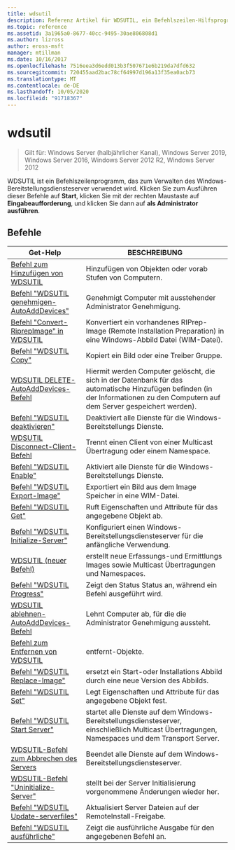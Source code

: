```yaml
---
title: wdsutil
description: Referenz Artikel für WDSUTIL, ein Befehlszeilen-Hilfsprogramm zum Verwalten des Windows-Bereitstellungsdiensteserver.
ms.topic: reference
ms.assetid: 3a1965a0-8677-40cc-9495-30ae806808d1
ms.author: lizross
author: eross-msft
manager: mtillman
ms.date: 10/16/2017
ms.openlocfilehash: 7516eea3d6edd013b3f507671e6b219da7dfd632
ms.sourcegitcommit: 720455aad2bac78cf64997d196a13f35ea0acb73
ms.translationtype: MT
ms.contentlocale: de-DE
ms.lasthandoff: 10/05/2020
ms.locfileid: "91718367"
---
```

# <a name="wdsutil"></a>wdsutil

> Gilt für: Windows Server (halbjährlicher Kanal), Windows Server 2019, Windows Server 2016, Windows Server 2012 R2, Windows Server 2012

WDSUTIL ist ein Befehlszeilenprogramm, das zum Verwalten des Windows-Bereitstellungsdiensteserver verwendet wird. Klicken Sie zum Ausführen dieser Befehle auf **Start**, klicken Sie mit der rechten Maustaste auf **Eingabeaufforderung**, und klicken Sie dann auf **als Administrator ausführen**.

## <a name="commands"></a>Befehle

|Get-Help|BESCHREIBUNG|
|------|--------|
|[Befehl zum Hinzufügen von WDSUTIL](wdsutil-add.md)|Hinzufügen von Objekten oder vorab Stufen von Computern.|
|[Befehl "WDSUTIL genehmigen-AutoAddDevices"](wdsutil-approve-autoadddevices.md)|Genehmigt Computer mit ausstehender Administrator Genehmigung.|
|[Befehl "Convert-RiprepImage" in WDSUTIL](wdsutil-convert-riprepimage.md)|Konvertiert ein vorhandenes RIPrep-Image (Remote Installation Preparation) in eine Windows-Abbild Datei (WIM-Datei).|
|[Befehl "WDSUTIL Copy"](wdsutil-copy.md)|Kopiert ein Bild oder eine Treiber Gruppe.|
|[WDSUTIL DELETE-AutoAddDevices-Befehl](wdsutil-delete-autoadddevices.md)|Hiermit werden Computer gelöscht, die sich in der Datenbank für das automatische Hinzufügen befinden (in der Informationen zu den Computern auf dem Server gespeichert werden).|
|[Befehl "WDSUTIL deaktivieren"](wdsutil-disable.md)|Deaktiviert alle Dienste für die Windows-Bereitstellungs Dienste.|
|[WDSUTIL Disconnect-Client-Befehl](wdsutil-disconnect-client.md)|Trennt einen Client von einer Multicast Übertragung oder einem Namespace.|
|[Befehl "WDSUTIL Enable"](wdsutil-enable.md)|Aktiviert alle Dienste für die Windows-Bereitstellungs Dienste.|
|[Befehl "WDSUTIL Export-Image"](wdsutil-export-image.md)|Exportiert ein Bild aus dem Image Speicher in eine WIM-Datei.|
|[Befehl "WDSUTIL Get"](wdsutil-get.md)|Ruft Eigenschaften und Attribute für das angegebene Objekt ab.|
|[Befehl "WDSUTIL Initialize-Server"](wdsutil-initialize-server.md)|Konfiguriert einen Windows-Bereitstellungsdiensteserver für die anfängliche Verwendung.|
|[WDSUTIL (neuer Befehl)](wdsutil-new.md)|erstellt neue Erfassungs-und Ermittlungs Images sowie Multicast Übertragungen und Namespaces.|
|[Befehl "WDSUTIL Progress"](wdsutil-progress.md)|Zeigt den Status Status an, während ein Befehl ausgeführt wird.|
|[WDSUTIL ablehnen-AutoAddDevices-Befehl](wdsutil-reject-autoadddevices.md)|Lehnt Computer ab, für die die Administrator Genehmigung aussteht.|
|[Befehl zum Entfernen von WDSUTIL](wdsutil-remove.md)|entfernt-Objekte.|
|[Befehl "WDSUTIL Replace-Image"](wdsutil-replace-image.md)|ersetzt ein Start-oder Installations Abbild durch eine neue Version des Abbilds.|
|[Befehl "WDSUTIL Set"](wdsutil-set.md)|Legt Eigenschaften und Attribute für das angegebene Objekt fest.|
|[Befehl "WDSUTIL Start Server"](wdsutil-start-server.md)|startet alle Dienste auf dem Windows-Bereitstellungsdiensteserver, einschließlich Multicast Übertragungen, Namespaces und dem Transport Server.|
|[WDSUTIL-Befehl zum Abbrechen des Servers](wdsutil-stop-server.md)|Beendet alle Dienste auf dem Windows-Bereitstellungsdiensteserver.|
|[WDSUTIL-Befehl "Uninitialize-Server"](wdsutil-uninitialize-server.md)|stellt bei der Server Initialisierung vorgenommene Änderungen wieder her.|
|[Befehl "WDSUTIL Update-serverfiles"](wdsutil-update-serverfiles.md)|Aktualisiert Server Dateien auf der RemoteInstall-Freigabe.|
|[Befehl "WDSUTIL ausführliche"](wdsutil-verbose.md)|Zeigt die ausführliche Ausgabe für den angegebenen Befehl an.|
